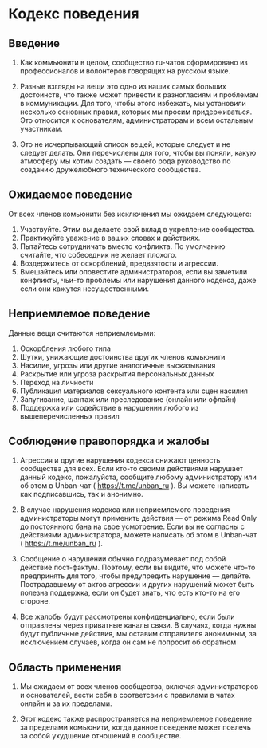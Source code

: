Кодекс поведения
====

## Введение

1. Как коммьюнити в целом, сообщество ru-чатов сформировано из профессионалов и волонтеров говорящих на русском языке.

2. Разные взгляды на вещи это одно из наших самых больших достоинств, что также может привести к разногласиям и проблемам в коммуникации. Для того, чтобы этого избежать, мы установили несколько основных правил, которых мы просим придерживаться. Это относится к основателям, администраторам и всем остальным участникам.

3. Это не исчерпывающий список вещей, которые следует и не следует делать. Они перечислены для того, чтобы вы поняли, какую атмосферу мы хотим создать — своего рода руководство по созданию дружелюбного технического сообщества.


## Ожидаемое поведение

От всех членов комьюнити без исключения мы ожидаем следующего:

1. Участвуйте. Этим вы делаете свой вклад в укрепление сообщества.
2. Практикуйте уважение в ваших словах и действиях.
3. Пытайтесь сотрудничать вместо конфликта. По умолчанию считайте, что собеседник не желает плохого.
4. Воздержитесь от оскорблений, предвзятости и агрессии.
5. Вмешайтесь или оповестите администраторов, если вы заметили конфликты, чьи-то проблемы или нарушения данного кодекса, даже если они кажутся несущественными.


## Неприемлемое поведение

Данные вещи считаются неприемлемыми:

1. Оскорбления любого типа
2. Шутки, унижающие достоинства других членов комьюнити
3. Насилие, угрозы или другие аналогичные высказывания
4. Раскрытие или угроза раскрытия персональных данных
5. Переход на личности
6. Публикация материалов сексуального контента или сцен насилия
7. Запугивание, шантаж или преследование (онлайн или офлайн)
8. Поддержка или содействие в нарушении любого из вышеперечисленных правил


## Соблюдение правопорядка и жалобы

1. Агрессия и другие нарушения кодекса снижают ценность сообщества для всех. Если кто-то своими действиями нарушает данный кодекс, пожалуйста, сообщите любому администратору или об этом в Unban-чат ( https://t.me/unban_ru ). Вы можете написать как подписавшись, так и анонимно.

2. В случае нарушения кодекса или неприемлемого поведения администраторы могут применить действия — от режима Read Only до постоянного бана на свое усмотрение. Если вы не согласны с действиями администратора, можете написать об этом в Unban-чат ( https://t.me/unban_ru ).

3. Сообщение о нарушении обычно подразумевает под собой действие пост-фактум. Поэтому, если вы видите, что можете что-то предпринять для того, чтобы предупредить нарушение — делайте. Пострадавшему от актов агрессии и других нарушений может быть полезна поддержка, если он будет знать, что есть кто-то на его стороне.

4. Все жалобы будут рассмотрены конфиденциально, если были отправлены через приватные каналы связи. В случаях, когда нужны будут публичные действия, мы оставим отправителя анонимным, за исключением случаев, когда он сам не попросит об обратном


## Область применения

1. Мы ожидаем от всех членов сообщества, включая администраторов и основателей, вести себя в соответсвии с правилами в чатах онлайн и за их пределами.

2. Этот кодекс также распространяется на неприемлемое поведение за пределами комьюнити, когда данное поведение может повлечь за собой ухудшение отношений в сообществе.
